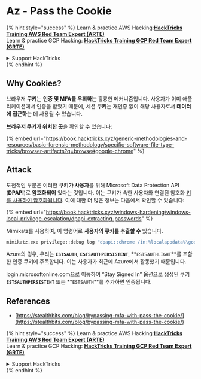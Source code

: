 # Az - Pass the Cookie

{% hint style="success" %}
Learn & practice AWS Hacking:<img src="../../../.gitbook/assets/image (1) (1) (1) (1).png" alt="" data-size="line">[**HackTricks Training AWS Red Team Expert (ARTE)**](https://training.hacktricks.xyz/courses/arte)<img src="../../../.gitbook/assets/image (1) (1) (1) (1).png" alt="" data-size="line">\
Learn & practice GCP Hacking: <img src="../../../.gitbook/assets/image (2) (1).png" alt="" data-size="line">[**HackTricks Training GCP Red Team Expert (GRTE)**<img src="../../../.gitbook/assets/image (2) (1).png" alt="" data-size="line">](https://training.hacktricks.xyz/courses/grte)

<details>

<summary>Support HackTricks</summary>

* Check the [**subscription plans**](https://github.com/sponsors/carlospolop)!
* **Join the** 💬 [**Discord group**](https://discord.gg/hRep4RUj7f) or the [**telegram group**](https://t.me/peass) or **follow** us on **Twitter** 🐦 [**@hacktricks\_live**](https://twitter.com/hacktricks_live)**.**
* **Share hacking tricks by submitting PRs to the** [**HackTricks**](https://github.com/carlospolop/hacktricks) and [**HackTricks Cloud**](https://github.com/carlospolop/hacktricks-cloud) github repos.

</details>
{% endhint %}

## Why Cookies?

브라우저 **쿠키**는 **인증 및 MFA를 우회하는** 훌륭한 메커니즘입니다. 사용자가 이미 애플리케이션에서 인증을 받았기 때문에, 세션 **쿠키**는 재인증 없이 해당 사용자로서 **데이터에 접근하는** 데 사용될 수 있습니다.

**브라우저 쿠키가 위치한 곳**을 확인할 수 있습니다:

{% embed url="https://book.hacktricks.xyz/generic-methodologies-and-resources/basic-forensic-methodology/specific-software-file-type-tricks/browser-artifacts?q=browse#google-chrome" %}

## Attack

도전적인 부분은 이러한 **쿠키가 사용자**를 위해 Microsoft Data Protection API (**DPAPI**)로 **암호화되어** 있다는 것입니다. 이는 쿠키가 속한 사용자와 연결된 암호화 [키를 사용하여 암호화됩니다](https://book.hacktricks.xyz/windows-hardening/windows-local-privilege-escalation/dpapi-extracting-passwords). 이에 대한 더 많은 정보는 다음에서 확인할 수 있습니다:

{% embed url="https://book.hacktricks.xyz/windows-hardening/windows-local-privilege-escalation/dpapi-extracting-passwords" %}

Mimikatz를 사용하여, 이 명령어로 **사용자의 쿠키를 추출할 수** 있습니다.
```bash
mimikatz.exe privilege::debug log "dpapi::chrome /in:%localappdata%\google\chrome\USERDA~1\default\cookies /unprotect" exit
```
Azure의 경우, 우리는 **`ESTSAUTH`**, **`ESTSAUTHPERSISTENT`**, **`ESTSAUTHLIGHT`**를 포함한 인증 쿠키에 주목합니다. 이는 사용자가 최근에 Azure에서 활동했기 때문입니다.

login.microsoftonline.com으로 이동하여 “Stay Signed In” 옵션으로 생성된 쿠키 **`ESTSAUTHPERSISTENT`** 또는 **`ESTSAUTH`**를 추가하면 인증됩니다.

## References

* [https://stealthbits.com/blog/bypassing-mfa-with-pass-the-cookie/](https://stealthbits.com/blog/bypassing-mfa-with-pass-the-cookie/)

{% hint style="success" %}
Learn & practice AWS Hacking:<img src="../../../.gitbook/assets/image (1) (1) (1) (1).png" alt="" data-size="line">[**HackTricks Training AWS Red Team Expert (ARTE)**](https://training.hacktricks.xyz/courses/arte)<img src="../../../.gitbook/assets/image (1) (1) (1) (1).png" alt="" data-size="line">\
Learn & practice GCP Hacking: <img src="../../../.gitbook/assets/image (2) (1).png" alt="" data-size="line">[**HackTricks Training GCP Red Team Expert (GRTE)**<img src="../../../.gitbook/assets/image (2) (1).png" alt="" data-size="line">](https://training.hacktricks.xyz/courses/grte)

<details>

<summary>Support HackTricks</summary>

* Check the [**subscription plans**](https://github.com/sponsors/carlospolop)!
* **Join the** 💬 [**Discord group**](https://discord.gg/hRep4RUj7f) or the [**telegram group**](https://t.me/peass) or **follow** us on **Twitter** 🐦 [**@hacktricks\_live**](https://twitter.com/hacktricks_live)**.**
* **Share hacking tricks by submitting PRs to the** [**HackTricks**](https://github.com/carlospolop/hacktricks) and [**HackTricks Cloud**](https://github.com/carlospolop/hacktricks-cloud) github repos.

</details>
{% endhint %}
